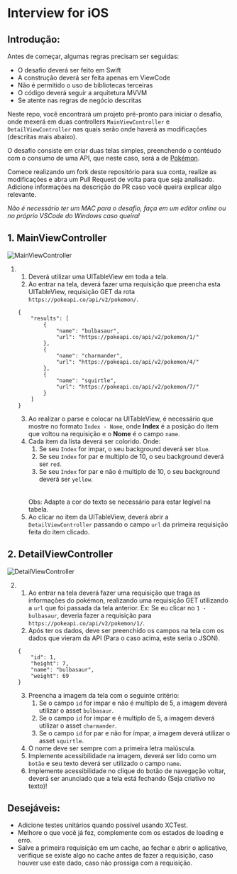 # Interview for iOS

## Introdução:
Antes de começar, algumas regras precisam ser seguidas:
* O desafio deverá ser feito em Swift
* A construção deverá ser feita apenas em ViewCode
* Não é permitido o uso de bibliotecas terceiras
* O código deverá seguir a arquitetura MVVM
* Se atente nas regras de negócio descritas

Neste repo, você encontrará um projeto pré-pronto para iniciar o desafio, onde mexerá em duas controllers `MainViewController` e `DetailViewController` nas quais serão onde haverá as modificações (descritas mais abaixo).

O desafio consiste em criar duas telas simples, preenchendo o contéudo com o consumo de uma API, que neste caso, será a de [Pokémon](https://pokeapi.co/docs/v2).

Comece realizando um fork deste repositório para sua conta, realize as modificações e abra um Pull Request de volta para que seja analisado. Adicione informações na descrição do PR caso você queira explicar algo relevante.

*Não é necessário ter um MAC para o desafio, faça em um editor online ou no próprio VSCode do Windows caso queira!*

## 1. MainViewController

![MainViewController](Images/MainViewController.png)

1.
    1. Deverá utilizar uma UITableView em toda a tela.
    2. Ao entrar na tela, deverá fazer uma requisição que preencha esta UITableView, requisição GET da rota `https://pokeapi.co/api/v2/pokemon/`.
    ```
    {
        "results": [
            {
                "name": "bulbasaur",
                "url": "https://pokeapi.co/api/v2/pokemon/1/"
            },
            {
                "name": "charmander",
                "url": "https://pokeapi.co/api/v2/pokemon/4/"
            },
            {
                "name": "squirtle",
                "url": "https://pokeapi.co/api/v2/pokemon/7/"
            }
        ]
    }
    ```
    3. Ao realizar o parse e colocar na UITableView, é necessário que mostre no formato `Index - Nome`, onde **Index** é a posição do item que voltou na requisição e o **Nome** é o campo `name`.
    4. Cada item da lista deverá ser colorido. Onde:
        1. Se seu `Index` for impar, o seu background deverá ser `blue`.
        2. Se seu `Index` for par e multiplo de 10, o seu background deverá ser `red`.
        3. Se seu `Index` for par e não é multiplo de 10, o seu background deverá ser `yellow`.
        <br/>
        <br/>
        Obs: Adapte a cor do texto se necessário para estar legível na tabela.
    5. Ao clicar no item da UITableView, deverá abrir a `DetailViewController` passando o campo `url` da primeira requisição feita do item clicado.

## 2. DetailViewController

![DetailViewController](Images/DetailViewController.png)

2.
    1. Ao entrar na tela deverá fazer uma requisição que traga as informações do pokémon, realizando uma requisição GET utilizando a `url` que foi passada da tela anterior. Ex: Se eu clicar no `1 - bulbasaur`, deveria fazer a requisição para `https://pokeapi.co/api/v2/pokemon/1/`.
    2. Após ter os dados, deve ser preenchido os campos na tela com os dados que vieram da API (Para o caso acima, este seria o JSON).
    ```
    {
        "id": 1,
        "height": 7,
        "name": "bulbasaur",
        "weight": 69
    }
    ```
    3. Preencha a imagem da tela com o seguinte critério:
        1. Se o campo `id` for impar e não é multiplo de 5, a imagem deverá utilizar o asset `bulbasaur`.
        2. Se o campo `id` for impar e é multiplo de 5, a imagem deverá utilizar o asset `charmander`.
        3. Se o campo `id` for par e não for ímpar, a imagem deverá utilizar o asset `squirtle`.
    4. O nome deve ser sempre com a primeira letra maiúscula.
    5. Implemente acessibilidade na imagem, deverá ser lido como um `botão` e seu texto deverá ser utilizado o campo `name`.
    6. Implemente acessibilidade no clique do botão de navegação voltar, deverá ser anunciado que a tela está fechando (Seja criativo no texto)!

## Desejáveis:
* Adicione testes unitários quando possível usando XCTest.
* Melhore o que você já fez, complemente com os estados de loading e erro.
* Salve a primeira requisição em um cache, ao fechar e abrir o aplicativo, verifique se existe algo no cache antes de fazer a requisição, caso houver use este dado, caso não prossiga com a requisição.